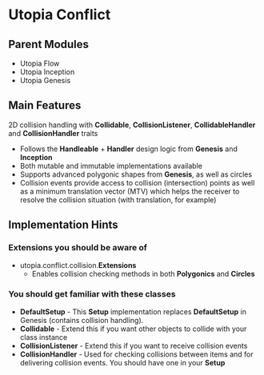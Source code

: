 # Utopia Conflict

## Parent Modules
- Utopia Flow
- Utopia Inception
- Utopia Genesis

## Main Features
2D collision handling with **Collidable**, **CollisionListener**, **CollidableHandler** 
and **CollisionHandler** traits
- Follows the **Handleable** + **Handler** design logic from **Genesis** and **Inception**
- Both mutable and immutable implementations available
- Supports advanced polygonic shapes from **Genesis**, as well as circles
- Collision events provide access to collision (intersection) points as well as a minimum translation
vector (MTV) which helps the receiver to resolve the collision situation (with translation, for example)
  
## Implementation Hints

### Extensions you should be aware of
- utopia.conflict.collision.**Extensions**
    - Enables collision checking methods in both **Polygonics** and **Circles**

### You should get familiar with these classes
- **DefaultSetup** - This **Setup** implementation replaces **DefaultSetup** in Genesis 
  (contains collision handling).
- **Collidable** - Extend this if you want other objects to collide with your class instance
- **CollisionListener** - Extend this if you want to receive collision events
- **CollisionHandler** - Used for checking collisions between items and for delivering collision events. 
  You should have one in your **Setup**
